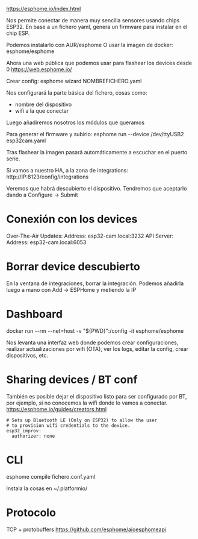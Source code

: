https://esphome.io/index.html

Nos permite conectar de manera muy sencilla sensores usando chips ESP32.
En base a un fichero yaml, genera un firmware para instalar en el chip ESP.

Podemos instalarlo con AUR/esphome
O usar la imagen de docker: esphome/esphome


Ahora una web pública que podemos usar para flashear los devices desde 0
https://web.esphome.io/


Crear config:
esphome wizard NOMBREFICHERO.yaml

Nos configurará la parte básica del fichero, cosas como:
  - nombre del dispositivo
  - wifi a la que conectar

Luego añadiremos nosotros los módulos que queramos

Para generar el firmware y subirlo:
esphome run --device /dev/ttyUSB2 esp32cam.yaml

Tras flashear la imagen pasará automáticamente a escuchar en el puerto serie.

Si vamos a nuestro HA, a la zona de integrations:
http://IP:8123/config/integrations

Veremos que habrá descubierto el dispositivo.
Tendremos que aceptarlo dando a Configure -> Submit


# Conexión con los devices
Over-The-Air Updates:
  Address: esp32-cam.local:3232
API Server:
  Address: esp32-cam.local:6053


# Borrar device descubierto
En la ventana de integraciones, borrar la integración.
Podemos añadirla luego a mano con Add -> ESPHome y metiendo la IP


# Dashboard
docker run --rm --net=host -v "${PWD}":/config -it esphome/esphome

Nos levanta una interfaz web donde podemos crear configuraciones, realizar actualizaciones por wifi (OTA), ver los logs, editar la config, crear dispositivos, etc.


# Sharing devices / BT conf
También es posible dejar el dispositivo listo para ser configurado por BT, por ejemplo, si no conocemos la wifi donde lo vamos a conectar.
https://esphome.io/guides/creators.html

```
# Sets up Bluetooth LE (Only on ESP32) to allow the user
# to provision wifi credentials to the device.
esp32_improv:
  authorizer: none
```


# CLI
esphome compile fichero.conf.yaml

Instala la cosas en ~/.platformio/



# Protocolo
TCP + protobuffers
https://github.com/esphome/aioesphomeapi
